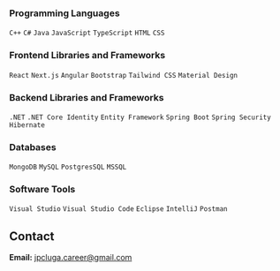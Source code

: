 ### Programming Languages
`C++` `C#` `Java` `JavaScript` `TypeScript` `HTML` `CSS`

### Frontend Libraries and Frameworks
`React` `Next.js` `Angular` `Bootstrap` `Tailwind CSS` `Material Design`

### Backend Libraries and Frameworks
`.NET`  `.NET Core Identity` `Entity Framework` `Spring Boot` `Spring Security` `Hibernate`

### Databases
`MongoDB` `MySQL` `PostgresSQL` `MSSQL`

### Software Tools
`Visual Studio` `Visual Studio Code` `Eclipse` `IntelliJ` `Postman`

## Contact
**Email:** [jpcluga.career@gmail.com](mailto:jpcluga.career@gmail.com)
